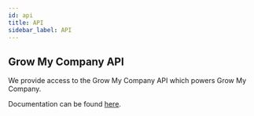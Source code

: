 ```yaml
---
id: api
title: API
sidebar_label: API
---
```


## Grow My Company API

We provide access to the Grow My Company API which powers Grow My Company.

Documentation can be found [here](https://benchmark.growmycompany.co.uk/api/docs).
